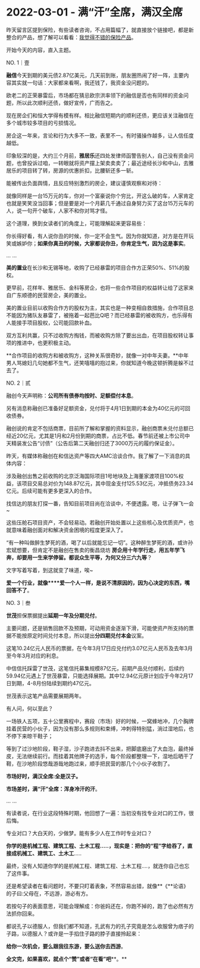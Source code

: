 # 2022-03-01 - 满“汗”全席，满汉全席

昨天留言区提到保险，有些读者咨询，不占用篇幅了，就直接放个链接吧，都是新整合的产品，想了解可以看看：[我觉得不错的保险产品](http://mp.weixin.qq.com/s?__biz=MzI1MzI4MDk5NA==&mid=2247489401&idx=1&sn=7bd9ea1f4ef63cd27760937cb1615e35&chksm=e9d780f4dea009e270858d2fe113b89ee78c63df8cb20eddb2ca82f0726f2b76170ab346033f&scene=21#wechat_redirect)。

开始今天的内容，直入主题。

NO. 1｜壹

**融信**今天到期的美元债2.87亿美元，几天前到账，朋友圈热闹了好一阵，主要内容其实就一句话：大家都来看啊，我还钱了，我资金没问题的。

欧老二的正荣暴雷后，市场都在猜忌欧宗洪率领下的融信是否也有同样的资金问题，所以此次顺利还债，做好宣传，广而告之。

现在房企们和恒大学得有模有样。相比融信短期内的顺利还债，更应该关注融信在多个城市较多项目的亏损情况。

房企这一年来，言论和行为大多不一致，表里不一。有时骚操作越多，让人信任度越低。

印象较深的是，大约三个月前，**雅居乐**还四处发律师函警告别人，自己没有资金问题，也曾投诉过咱，一转眼就将资产摆上架卖卖卖了；最近途经长沙和中山，去雅居乐的项目转了转，房源的优惠折扣，比腰斩还多一斩。

能被传出负面舆情，且反应特别激烈的房企，建议谨慎观察和对待：

就像同样是一台15万元的车，你对一个富豪说你个穷比，开这么破的车，人家肯定也就是笑笑没当回事；但是要是对一个月薪几千通过自身努力买了这台15万元车的人，说一句开个破车，人家不和你对骂才怪。

这个道理，换到女读者们的角度上，可能理解起来更容易些：

你长得好看，有人说你丑的时候，你一定不会生气。因为你就知道，对方是在开玩笑或嫉妒你；**如果你真丑的时候，大家都说你丑，你肯定生气，因为这是事实**。

... ...

**美的置业**在长沙和无锡等地，收购了已经暴雷的项目合作方正荣50%、51%的股权。

更早前，花样年、雅居乐、金科等房企，也将一些合作项目的权益转让给了这家来自广东顺德的民营房企，美的置业。

美的置业目前以收购合作方的股权为主，其实也是一种变相自救措施，合作项目总不能因为猪队友暴雷了，被拖着一起芭比Q吧？而已经暴雷的被收购方，也乐得有人能接手项目股权，公司能回款补血。

双方互利共赢，只不过收购方掏钱，而被收购方除了要出出血，在项目股权转让事项的推进中，也更积极主动。

**合作项目的收购方和被收购方，这种关系很奇妙，就像一对中年夫妻。**中年男人骂媳妇几句她都不生气，还笑嘻嘻的抱过来，你就知道今晚这顿折腾是躲不过去了。

NO. 2｜贰

融创今天声明称：**公司所有债券均按时、足额偿付本息**。

另有消息称融创已准备好足额资金，兑付将于4月1日到期的本金为40亿元的可回收债券。

融创说的肯定不包括商票，目前所了解和掌握的资料显示，融创商票未兑付总额已经近20亿元，尤其是1月和2月份到期的商票，占比不低。春节前还被上市公司中天精装发公告“讨债”（公告后第二天融创归还了3000万元的履约保证金）。

昨天，有媒体称融创在和信达资产等四大AMC洽谈合作。我了解了一下消息的具体内容：

涉及融创出售之前收购的北京泛海国际项目1号地块及上海董家渡项目100%权益，该项目交易总对价为148.87亿元，其中现金支付125.53亿元，冲抵债务23.34亿元。后续可能有更多更深入的合作。

找信达的朋友打探一番，告知目前项目尚在洽谈中，不便透露。嗯，让子弹飞一会~

这些压舱石项目资产，不会轻易动。若融创开始处置以上这些核心及优质资产，也就意味着融创面对和解决资金困境的程度更深入了。

“有一种叫做醉生梦死的酒，喝了以后就能忘记一切”。这种醉生梦死的酒，或许孙宏斌想要，但肯定不是融创在售卖的衡昌烧坊
**房企用十年学行走，用五年学飞奔，却要用一生来学停留。都说众生平等，为何又分三六九等**？

文字写着写着，到这就变了味道，唉~

**爱一个行业，就像****爱一个人一样，是说不清原因的，因为心决定的东西，嘴回答不了**。

NO. 3｜叁

**世茂**担保票据提出**延期一年及分期兑付**。

主要问题，还是销售回款不及预期，可动用资金逐渐下滑，可能使资产所支持的票据不能按原定时间兑付本息，所以提出**分四期兑付本金**议案。

这笔10.24亿元人民币的票据，在今年3月17日应兑付约3.07亿元人民币及去年3月至今年3月对应的利息。

中信信托踩雷了世茂，这笔信托募集规模87亿元，前期产品兑付顺利，后续约59.94亿元遇上了世茂暴雷，只能选择展期。其中12.94亿元原计划应于今年2月17日到期，4-8月份陆续到期约47亿元。

世茂表示这笔产品需要展期两年。

有人问，何以至此？

一场铁人五项，五十公里赛程中，赛段（市场）好的时候，一窝蜂地冲，几个胸牌挂着民营的小伙子，因为没有那么多规则和束缚，冲刺得特别猛，淌过湿地后，也不停下来晾干鞋子；

等到了过沙地阶段，鞋子湿，沙子跑进去抖不出来，把脚底磨出了大血泡，最终掉皮，无法继续前行。而挂着其他牌子的选手，每个阶段都整理一下，湿地后晒干了鞋，在沙地阶段悠哉游哉地跑过来，顺手把民营的那几个小伙子收割了。

**市场好时，满汉全席:全是汉子。**

**市场差时，满“汗”全席：浑身冷汗的汗**。

... ...

有读者说，在行业这段特殊时期，他回想了一遍：当初没有找专业对口的工作，很后悔。

专业对口？大白天的，少做梦。能有多少人在工作时专业对口？

**你学的是机械工程、建筑工程、土木工程.....，现实是：把你的“程”字给吞了，直接成机械工、建筑工、土木工**.....

最终，没有人知道你学的是机械工程、建筑工程、土木工程....，就连你自己也忘了这件事。

还是希望读者在看问题时，不要只盯着表象，不然容易出错，就像**《**论语》的子曰:父母在，不远游，游必有方。

若按句子的表面意思，可能会理解成：你爸妈还在，你跑不掉的，跑了也必然有方法抓你回来。

都说孔子以德服人，但我们都不知道，孔武有力的孔子究竟是怎么收服曾为痞子的子路，以德服人？或许是一手掐住子路的脖子直接拎起来：

**给你一次机会，要么跟我往东游，要么送你去西游**。

**全文完，如果喜欢，就点个“赞”或者“在看”吧****。**